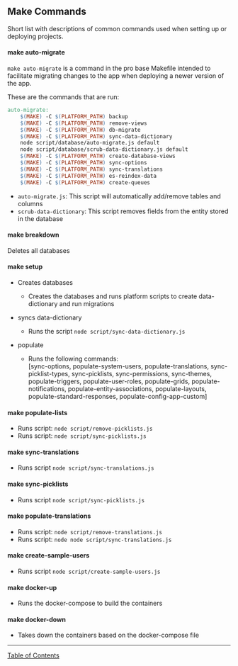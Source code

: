 ## Make Commands

Short list with descriptions of common commands used when setting up or deploying projects.

#### make auto-migrate
`make auto-migrate` is a command in the pro base Makefile intended to facilitate migrating changes to the app when deploying a newer version of the app.

These are the commands that are run:
```makefile
auto-migrate:
	$(MAKE) -C $(PLATFORM_PATH) backup
	$(MAKE) -C $(PLATFORM_PATH) remove-views
	$(MAKE) -C $(PLATFORM_PATH) db-migrate
	$(MAKE) -C $(PLATFORM_PATH) sync-data-dictionary
	node script/database/auto-migrate.js default
	node script/database/scrub-data-dictionary.js default
	$(MAKE) -C $(PLATFORM_PATH) create-database-views
	$(MAKE) -C $(PLATFORM_PATH) sync-options
	$(MAKE) -C $(PLATFORM_PATH) sync-translations
	$(MAKE) -C $(PLATFORM_PATH) es-reindex-data
	$(MAKE) -C $(PLATFORM_PATH) create-queues
```

- `auto-migrate.js`: This script will automatically add/remove tables and columns
- `scrub-data-dictionary`: This script removes fields from the entity stored in the database

#### make breakdown
Deletes all databases

#### make setup
- Creates databases
	- Creates the databases and runs platform scripts to create data-dictionary and run migrations

- syncs data-dictionary
	- Runs the script `node script/sync-data-dictionary.js`

- populate
	- Runs the following commands:\
	[sync-options,	populate-system-users, populate-translations, sync-picklist-types, sync-picklists, sync-permissions, sync-themes, populate-triggers, populate-user-roles, populate-grids, populate-notifications, populate-entity-associations, populate-layouts, populate-standard-responses, populate-config-app-custom]

#### make populate-lists
- Runs script: `node script/remove-picklists.js`
- Runs script: `node script/sync-picklists.js`

#### make sync-translations
- Runs script `node script/sync-translations.js`

#### make sync-picklists
- Runs script `node script/sync-picklists.js`

#### make populate-translations
- Runs script: `node script/remove-translations.js`
- Runs script: `node node script/sync-translations.js`

#### make create-sample-users
- Runs script `node script/create-sample-users.js`

#### make docker-up
- Runs the docker-compose to build the containers

#### make docker-down
- Takes down the containers based on the docker-compose file

***
[Table of Contents](../README.md)
